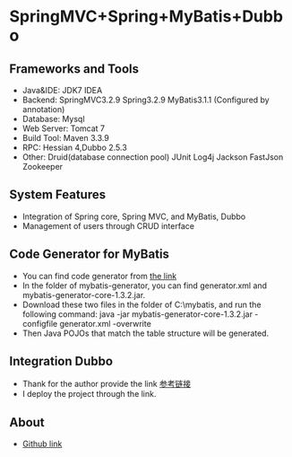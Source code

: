 SpringMVC+Spring+MyBatis+Dubbo
========================

Frameworks and Tools
-----------------------------------
* Java&IDE: JDK7 IDEA
* Backend:  SpringMVC3.2.9 Spring3.2.9 MyBatis3.1.1 (Configured by annotation)
* Database: Mysql
* Web Server: Tomcat 7
* Build Tool: Maven 3.3.9
* RPC: Hessian 4,Dubbo 2.5.3
* Other: Druid(database connection pool) JUnit Log4j Jackson FastJson Zookeeper

System Features
-----------------------------------
* Integration of Spring core, Spring MVC, and MyBatis, Dubbo
* Management of users through CRUD interface

Code Generator for MyBatis
-----------------------------------
* You can find code generator from [the link](http://mybatis.github.io/generator/)
* In the folder of mybatis-generator, you can find generator.xml and mybatis-generator-core-1.3.2.jar. 
* Download these two files in the folder of C:\mybatis, and run the following command:
  java -jar mybatis-generator-core-1.3.2.jar -configfile generator.xml -overwrite
* Then Java POJOs that match the table structure will be generated.

Integration Dubbo
-----------------------------------
* Thank for the author provide the link [参考链接](http://blog.csdn.net/congcong68/article/details/41113239)
* I deploy the project through the link.

About
-----------------------------------
* [Github link](https://github.com/jgroups)
